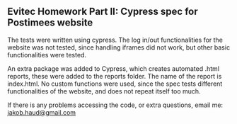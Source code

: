 ## Evitec Homework Part II: Cypress spec for Postimees website

The tests were written using cypress. The log in/out functionalities for the website was not tested, since handling iframes did not work, but other basic functionalities were tested.

An extra package was added to Cypress, which creates automated .html reports, these were added to the reports folder. The name of the report is index.html. No custom functions were used, since the spec tests different functionalities of the website, and does not repeat itself too much.

If there is any problems accessing the code, or extra questions, email me: jakob.haud@gmail.com
